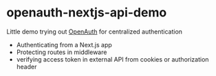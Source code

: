 # openauth-nextjs-api-demo

Little demo trying out [OpenAuth](https://openauth.js.org/) for centralized authentication

- Authenticating from a Next.js app
- Protecting routes in middleware
- verifying access token in external API from cookies or authorization header
